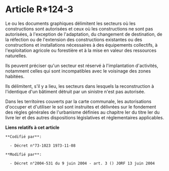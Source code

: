 # Article R*124-3

Le ou les documents graphiques délimitent les secteurs où les constructions sont autorisées et ceux où les constructions ne
sont pas autorisées, à l'exception de l'adaptation, du changement de destination, de la réfection ou de l'extension des
constructions existantes ou des constructions et installations nécessaires à des équipements collectifs, à l'exploitation
agricole ou forestière et à la mise en valeur des ressources naturelles.

Ils peuvent préciser qu'un secteur est réservé à l'implantation d'activités, notamment celles qui sont incompatibles avec le
voisinage des zones habitées.

Ils délimitent, s'il y a lieu, les secteurs dans lesquels la reconstruction à l'identique d'un bâtiment détruit par un
sinistre n'est pas autorisée.

Dans les territoires couverts par la carte communale, les autorisations d'occuper et d'utiliser le sol sont instruites et
délivrées sur le fondement des règles générales de l'urbanisme définies au chapitre Ier du titre Ier du livre Ier et des
autres dispositions législatives et réglementaires applicables.

**Liens relatifs à cet article**

	**Codifié par**:

	  - Décret n°73-1023 1973-11-08

	**Modifié par**:

	  - Décret n°2004-531 du 9 juin 2004 - art. 3 () JORF 13 juin 2004
